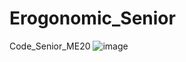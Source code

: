 # Erogonomic_Senior
Code_Senior_ME20
![image](https://github.com/user-attachments/assets/7ef3c2f0-8b7f-4f8d-a0ac-386782a5a394)
